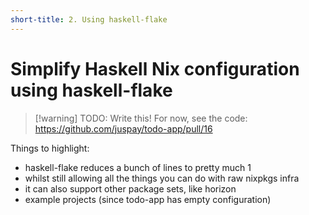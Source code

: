 ```yaml
---
short-title: 2. Using haskell-flake
---
```


# Simplify Haskell Nix configuration using haskell-flake

>[!warning] TODO: Write this! 
> For now, see the code: https://github.com/juspay/todo-app/pull/16

Things to highlight:

- haskell-flake reduces a bunch of lines to pretty much 1
- whilst still allowing all the things you can do with raw nixpkgs infra
- it can also support other package sets, like horizon
- example projects (since todo-app has empty configuration)

